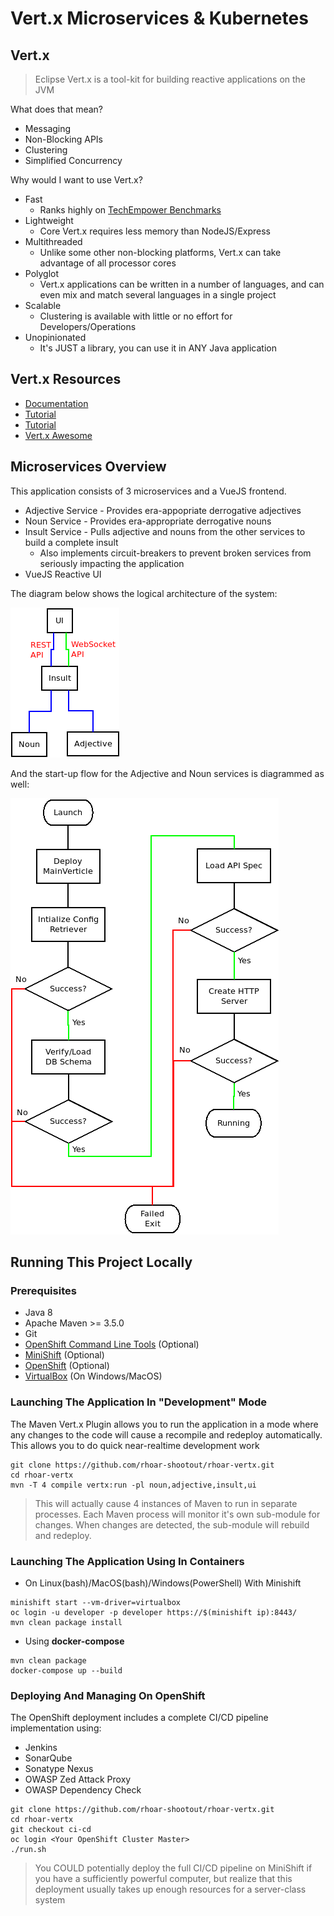# Vert.x Microservices & Kubernetes

## Vert.x
> Eclipse Vert.x is a tool-kit for building reactive applications on the JVM

What does that mean?

* Messaging
* Non-Blocking APIs
* Clustering
* Simplified Concurrency

Why would I want to use Vert.x?

* Fast
  * Ranks highly on [TechEmpower Benchmarks](https://www.techempower.com/benchmarks/)
* Lightweight
  * Core Vert.x requires less memory than NodeJS/Express
* Multithreaded
  * Unlike some other non-blocking platforms, Vert.x can take advantage of all processor cores
* Polyglot
  * Vert.x applications can be written in a number of languages, and can even mix and match several languages in a single project
* Scalable
  * Clustering is available with little or no effort for Developers/Operations
* Unopinionated
  * It's JUST a library, you can use it in ANY Java application

## Vert.x Resources
* [Documentation](http://vertx.io/)
* [Tutorial](https://vertx.io/docs/guide-for-java-devs/)
* [Tutorial](https://developers.redhat.com/promotions/building-reactive-microservices-in-java/)
* [Vert.x Awesome](https://github.com/vert-x3/vertx-awesome/)

## Microservices Overview
This application consists of 3 microservices and a VueJS frontend. 

* Adjective Service - Provides era-appopriate derrogative adjectives
* Noun Service - Provides era-appropriate derrogative nouns
* Insult Service - Pulls adjective and nouns from the other services to build a complete insult
  * Also implements circuit-breakers to prevent broken services from seriously impacting the application
* VueJS Reactive UI

The diagram below shows the logical architecture of the system:

![Logical Architecture](Documentation/Logical_Architecture.png)

And the start-up flow for the Adjective and Noun services is diagrammed as well:

![Start Up Flow](Documentation/Adjective_and_Noun_Startup_Flowchart.png)

## Running This Project Locally

### Prerequisites
* Java 8
* Apache Maven >= 3.5.0
* Git
* [OpenShift Command Line Tools](https://github.com/openshift/origin/releases) (Optional)
* [MiniShift](https://github.com/minishift/minishift/releases) (Optional)
* [OpenShift](https://github.com/openshift/origin) (Optional)
* [VirtualBox](http://www.virtualbox.org) (On Windows/MacOS)

### Launching The Application In "Development" Mode
The Maven Vert.x Plugin allows you to run the application in a mode where any changes to the code
will cause a recompile and redeploy automatically. This allows you to do quick near-realtime 
development work
```
git clone https://github.com/rhoar-shootout/rhoar-vertx.git
cd rhoar-vertx
mvn -T 4 compile vertx:run -pl noun,adjective,insult,ui
```
> This will actually cause 4 instances of Maven to run in separate processes.
> Each Maven process will monitor it's own sub-module for changes. When
> changes are detected, the sub-module will rebuild and redeploy.

### Launching The Application Using In Containers
* On Linux(bash)/MacOS(bash)/Windows(PowerShell) With Minishift
```
minishift start --vm-driver=virtualbox
oc login -u developer -p developer https://$(minishift ip):8443/
mvn clean package install
```

* Using **docker-compose**
```
mvn clean package
docker-compose up --build 
```

### Deploying And Managing On OpenShift
The OpenShift deployment includes a complete CI/CD pipeline implementation using:
* Jenkins
* SonarQube
* Sonatype Nexus
* OWASP Zed Attack Proxy
* OWASP Dependency Check

```
git clone https://github.com/rhoar-shootout/rhoar-vertx.git
cd rhoar-vertx
git checkout ci-cd
oc login <Your OpenShift Cluster Master>
./run.sh
```

> You COULD potentially deploy the full CI/CD pipeline on MiniShift if you have 
> a sufficiently powerful computer, but realize that this deployment usually
> takes up enough resources for a server-class system